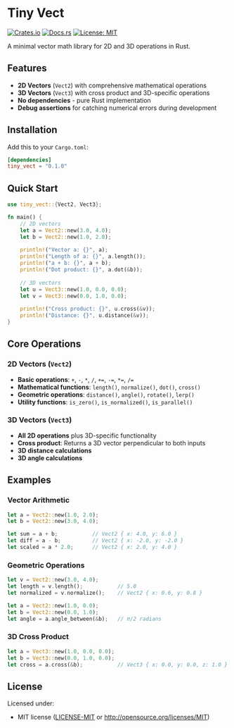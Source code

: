 # Tiny Vect

[![Crates.io](https://img.shields.io/crates/v/tiny_vect.svg)](https://crates.io/crates/tiny_vect)
[![Docs.rs](https://docs.rs/tiny_vect/badge.svg)](https://docs.rs/tiny_vect)
[![License: MIT](https://img.shields.io/badge/License-MIT-yellow.svg)](./LICENSE)

A minimal vector math library for 2D and 3D operations in Rust.

## Features

- **2D Vectors** (`Vect2`) with comprehensive mathematical operations
- **3D Vectors** (`Vect3`) with cross product and 3D-specific operations
- **No dependencies** - pure Rust implementation
- **Debug assertions** for catching numerical errors during development

## Installation

Add this to your `Cargo.toml`:

```toml
[dependencies]
tiny_vect = "0.1.0"
```

## Quick Start

```rust
use tiny_vect::{Vect2, Vect3};

fn main() {
    // 2D vectors
    let a = Vect2::new(3.0, 4.0);
    let b = Vect2::new(1.0, 2.0);
    
    println!("Vector a: {}", a);
    println!("Length of a: {}", a.length());
    println!("a + b: {}", a + b);
    println!("Dot product: {}", a.dot(&b));
    
    // 3D vectors
    let u = Vect3::new(1.0, 0.0, 0.0);
    let v = Vect3::new(0.0, 1.0, 0.0);
    
    println!("Cross product: {}", u.cross(&v));
    println!("Distance: {}", u.distance(&v));
}
```

## Core Operations

### 2D Vectors (`Vect2`)

- **Basic operations**: `+`, `-`, `*`, `/`, `+=`, `-=`, `*=`, `/=`
- **Mathematical functions**: `length()`, `normalize()`, `dot()`, `cross()`
- **Geometric operations**: `distance()`, `angle()`, `rotate()`, `lerp()`
- **Utility functions**: `is_zero()`, `is_normalized()`, `is_parallel()`

### 3D Vectors (`Vect3`)

- **All 2D operations** plus 3D-specific functionality
- **Cross product**: Returns a 3D vector perpendicular to both inputs
- **3D distance calculations**
- **3D angle calculations**

## Examples

### Vector Arithmetic

```rust
let a = Vect2::new(1.0, 2.0);
let b = Vect2::new(3.0, 4.0);

let sum = a + b;           // Vect2 { x: 4.0, y: 6.0 }
let diff = a - b;          // Vect2 { x: -2.0, y: -2.0 }
let scaled = a * 2.0;      // Vect2 { x: 2.0, y: 4.0 }
```

### Geometric Operations

```rust
let v = Vect2::new(3.0, 4.0);
let length = v.length();           // 5.0
let normalized = v.normalize();    // Vect2 { x: 0.6, y: 0.8 }

let a = Vect2::new(1.0, 0.0);
let b = Vect2::new(0.0, 1.0);
let angle = a.angle_between(&b);   // π/2 radians
```

### 3D Cross Product

```rust
let a = Vect3::new(1.0, 0.0, 0.0);
let b = Vect3::new(0.0, 1.0, 0.0);
let cross = a.cross(&b);           // Vect3 { x: 0.0, y: 0.0, z: 1.0 }
```

## License

Licensed under:

- MIT license ([LICENSE-MIT](LICENSE-MIT) or http://opensource.org/licenses/MIT)

